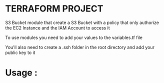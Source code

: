 # TERRAFORM PROJECT
S3 Bucket module that create a S3 Bucket with a policy that only authorize the EC2 Instance and the IAM Account to access it

To use modules you need to add your values to the variables.tf file

You'll also need to create a .ssh folder in the root directory and add your public key to it

# Usage :
